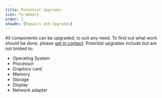 ```yaml
---
title: Potential Upgrades
icon: fa-memory
order: 2
showOn: [Repairs and Upgrades]
---
```


All components can be upgraded, to suit any need. To find out what work should be done, please [get in contact](#contact). Potential upgrades include but are not limited to:

 - Operating System
 - Processor
 - Graphics card
 - Memory
 - Storage
 - Display
 - Network adapter